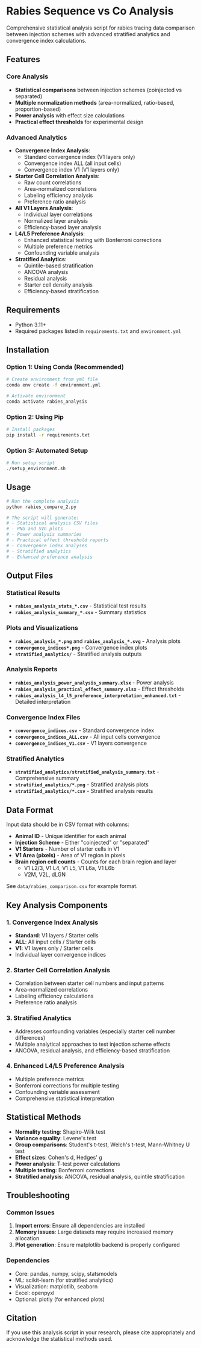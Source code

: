 # Rabies Sequence vs Co Analysis

Comprehensive statistical analysis script for rabies tracing data comparison between injection schemes with advanced stratified analytics and convergence index calculations.

## Features

### Core Analysis
- **Statistical comparisons** between injection schemes (coinjected vs separated)
- **Multiple normalization methods** (area-normalized, ratio-based, proportion-based)
- **Power analysis** with effect size calculations
- **Practical effect thresholds** for experimental design

### Advanced Analytics
- **Convergence Index Analysis**:
  - Standard convergence index (V1 layers only)
  - Convergence index ALL (all input cells)
  - Convergence index V1 (V1 layers only)
- **Starter Cell Correlation Analysis**:
  - Raw count correlations
  - Area-normalized correlations
  - Labeling efficiency analysis
  - Preference ratio analysis
- **All V1 Layers Analysis**:
  - Individual layer correlations
  - Normalized layer analysis
  - Efficiency-based layer analysis
- **L4/L5 Preference Analysis**:
  - Enhanced statistical testing with Bonferroni corrections
  - Multiple preference metrics
  - Confounding variable analysis
- **Stratified Analytics**:
  - Quintile-based stratification
  - ANCOVA analysis
  - Residual analysis
  - Starter cell density analysis
  - Efficiency-based stratification

## Requirements

- Python 3.11+
- Required packages listed in `requirements.txt` and `environment.yml`

## Installation

### Option 1: Using Conda (Recommended)
```bash
# Create environment from yml file
conda env create -f environment.yml

# Activate environment
conda activate rabies_analysis
```

### Option 2: Using Pip
```bash
# Install packages
pip install -r requirements.txt
```

### Option 3: Automated Setup
```bash
# Run setup script
./setup_environment.sh
```

## Usage

```bash
# Run the complete analysis
python rabies_compare_2.py

# The script will generate:
# - Statistical analysis CSV files
# - PNG and SVG plots
# - Power analysis summaries
# - Practical effect threshold reports
# - Convergence index analyses
# - Stratified analytics
# - Enhanced preference analysis
```

## Output Files

### Statistical Results
- **`rabies_analysis_stats_*.csv`** - Statistical test results
- **`rabies_analysis_summary_*.csv`** - Summary statistics

### Plots and Visualizations
- **`rabies_analysis_*.png`** and **`rabies_analysis_*.svg`** - Analysis plots
- **`convergence_indices*.png`** - Convergence index plots
- **`stratified_analytics/`** - Stratified analysis outputs

### Analysis Reports
- **`rabies_analysis_power_analysis_summary.xlsx`** - Power analysis
- **`rabies_analysis_practical_effect_summary.xlsx`** - Effect thresholds
- **`rabies_analysis_l4_l5_preference_interpretation_enhanced.txt`** - Detailed interpretation

### Convergence Index Files
- **`convergence_indices.csv`** - Standard convergence index
- **`convergence_indices_ALL.csv`** - All input cells convergence
- **`convergence_indices_V1.csv`** - V1 layers convergence

### Stratified Analytics
- **`stratified_analytics/stratified_analysis_summary.txt`** - Comprehensive summary
- **`stratified_analytics/*.png`** - Stratified analysis plots
- **`stratified_analytics/*.csv`** - Stratified analysis results

## Data Format

Input data should be in CSV format with columns:
- **Animal ID** - Unique identifier for each animal
- **Injection Scheme** - Either "coinjected" or "separated"
- **V1 Starters** - Number of starter cells in V1
- **V1 Area (pixels)** - Area of V1 region in pixels
- **Brain region cell counts** - Counts for each brain region and layer
  - V1 L2/3, V1 L4, V1 L5, V1 L6a, V1 L6b
  - V2M, V2L, dLGN

See `data/rabies_comparison.csv` for example format.

## Key Analysis Components

### 1. Convergence Index Analysis
- **Standard**: V1 layers / Starter cells
- **ALL**: All input cells / Starter cells  
- **V1**: V1 layers only / Starter cells
- Individual layer convergence indices

### 2. Starter Cell Correlation Analysis
- Correlation between starter cell numbers and input patterns
- Area-normalized correlations
- Labeling efficiency calculations
- Preference ratio analysis

### 3. Stratified Analytics
- Addresses confounding variables (especially starter cell number differences)
- Multiple analytical approaches to test injection scheme effects
- ANCOVA, residual analysis, and efficiency-based stratification

### 4. Enhanced L4/L5 Preference Analysis
- Multiple preference metrics
- Bonferroni corrections for multiple testing
- Confounding variable assessment
- Comprehensive statistical interpretation

## Statistical Methods

- **Normality testing**: Shapiro-Wilk test
- **Variance equality**: Levene's test
- **Group comparisons**: Student's t-test, Welch's t-test, Mann-Whitney U test
- **Effect sizes**: Cohen's d, Hedges' g
- **Power analysis**: T-test power calculations
- **Multiple testing**: Bonferroni corrections
- **Stratified analysis**: ANCOVA, residual analysis, quintile stratification

## Troubleshooting

### Common Issues
1. **Import errors**: Ensure all dependencies are installed
2. **Memory issues**: Large datasets may require increased memory allocation
3. **Plot generation**: Ensure matplotlib backend is properly configured

### Dependencies
- Core: pandas, numpy, scipy, statsmodels
- ML: scikit-learn (for stratified analytics)
- Visualization: matplotlib, seaborn
- Excel: openpyxl
- Optional: plotly (for enhanced plots)

## Citation

If you use this analysis script in your research, please cite appropriately and acknowledge the statistical methods used.
